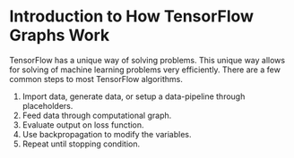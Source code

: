 # Introduction to How TensorFlow Graphs Work

TensorFlow has a unique way of solving problems. This unique way allows for solving of machine learning problems very efficiently.  There are a few common steps to most TensorFlow algorithms.

1. Import data, generate data, or setup a data-pipeline through placeholders.
2. Feed data through computational graph.
3. Evaluate output on loss function.
4. Use backpropagation to modify the variables.
5. Repeat until stopping condition.
